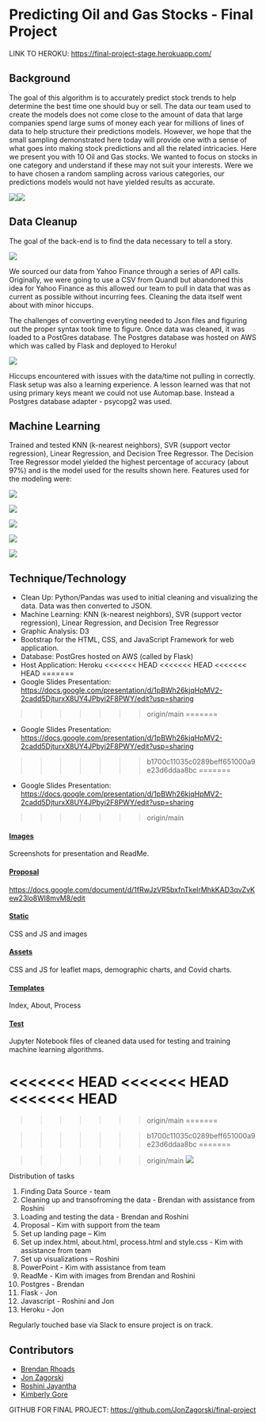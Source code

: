 # Predicting Oil and Gas Stocks - Final Project
LINK TO HEROKU: https://final-project-stage.herokuapp.com/


## Background
The goal of this algorithm is to accurately predict stock trends to help determine the best time one should buy or sell. The data our team used to create the models does not come close to the amount of data that large companies spend large sums of money each year for millions of lines of data to help structure their predictions models.  However, we hope that the small sampling demonstrated here today will provide one with a sense of what goes into making stock predictions and all the related intricacies. Here we present you with 10 Oil and Gas stocks. We wanted to focus on stocks in one category and understand if these may not suit your interests. Were we to have chosen a random sampling across various categories, our predictions models would not have yielded results as accurate.


![](https://github.com/JonZagorski/final-project/blob/main/screenshots/Graph1.png)![](https://github.com/JonZagorski/final-project/blob/main/screenshots/Graph2.png)
## Data Cleanup
The goal of the back-end is to find the data necessary to tell a story. 

![](https://github.com/JonZagorski/final-project/blob/main/screenshots/main.PNG)

We sourced our data from Yahoo Finance through a series of API calls. Originally, we were going to use a CSV from Quandl but abandoned this idea for Yahoo Finance as this allowed our team to pull in data that was as current as possible without incurring fees. Cleaning the data itself went about with minor hiccups.  

The challenges of converting everyting needed to Json files and figuring out the proper syntax took time to figure.  Once data was cleaned, it was loaded to a PostGres database. The Postgres database was hosted on AWS which was called by Flask and deployed to Heroku!

![](https://github.com/JonZagorski/final-project/blob/main/screenshots/yf_data_grab.PNG)

Hiccups encountered with issues with the data/time not pulling in correctly. Flask setup was also a learning experience.  A lesson learned was that not using primary keys meant we could not use Automap.base. Instead a Postgres database adapter - psycopg2 was used. 

## Machine Learning 
Trained and tested KNN (k-nearest neighbors), SVR (support vector regression), Linear Regression, and Decision Tree Regressor.  The Decision Tree Regressor model yielded the highest percentage of accuracy (about 97%) and is the model used for the results shown here. Features used for the modeling were:

![](https://github.com/JonZagorski/final-project/blob/main/screenshots/add_features.PNG)

![](https://github.com/JonZagorski/final-project/blob/main/screenshots/split_dataset.PNG)

![](https://github.com/JonZagorski/final-project/blob/main/screenshots/model_picking.PNG)

![](https://github.com/JonZagorski/final-project/blob/main/screenshots/model_accuracy.PNG)

![](https://github.com/JonZagorski/final-project/blob/main/screenshots/decision_tree_regressor.PNG)


## Technique/Technology 
* Clean Up:  Python/Pandas was used to initial cleaning and visualizing the data. Data was then converted to JSON.
* Machine Learning:  KNN (k-nearest neighbors), SVR (support vector regression), Linear Regression, and Decision Tree Regressor
* Graphic Analysis: D3
* Bootstrap for the HTML, CSS, and JavaScript Framework for web application.
* Database: PostGres hosted on AWS (called by Flask)
* Host Application:  Heroku
<<<<<<< HEAD
<<<<<<< HEAD
<<<<<<< HEAD
=======
* Google Slides Presentation: https://docs.google.com/presentation/d/1pBWh26kjqHpMV2-2cadd5DjturxX8UY4JPbyi2F8PWY/edit?usp=sharing
>>>>>>> origin/main
=======
* Google Slides Presentation: https://docs.google.com/presentation/d/1pBWh26kjqHpMV2-2cadd5DjturxX8UY4JPbyi2F8PWY/edit?usp=sharing
>>>>>>> b1700c11035c0289beff651000a9e23d6ddaa8bc
=======
* Google Slides Presentation: https://docs.google.com/presentation/d/1pBWh26kjqHpMV2-2cadd5DjturxX8UY4JPbyi2F8PWY/edit?usp=sharing
>>>>>>> origin/main


#### [Images](Images)
Screenshots for presentation and ReadMe.

#### [Proposal](Proposal)
https://docs.google.com/document/d/1fRwJzVR5bxfnTkelrMhkKAD3qvZvKew23lo8Wl8mvM8/edit

#### [Static](Static)
CSS and JS and images

#### [Assets](assets)
CSS and JS for leaflet maps, demographic charts, and Covid charts.

#### [Templates](templates)
Index, About, Process 

#### [Test](test)
Jupyter Notebook files of cleaned data used for testing and training machine learning algorithms.

<<<<<<< HEAD
<<<<<<< HEAD
<<<<<<< HEAD
=======

>>>>>>> origin/main
=======

>>>>>>> b1700c11035c0289beff651000a9e23d6ddaa8bc
=======

>>>>>>> origin/main
![](https://github.com/JonZagorski/final-project/blob/main/screenshots/indexhtml.png)

Distribution of tasks
1.	Finding Data Source - team
2.	Cleaning up and transofroming the data - Brendan with assistance from Roshini
3.	Loading and testing the data - Brendan and Roshini 
4.	Proposal - Kim with support from the team
5.	Set up landing page – Kim
6.	Set up index.html, about.html, process.html and style.css - Kim with assistance from team
7.  Set up visualizations – Roshini
8.	PowerPoint - Kim with assistance from team
9. ReadMe - Kim with images from Brendan and Roshini
10. Postgres - Brendan
11. Flask - Jon
12.	Javascript - Roshini and Jon
13. Heroku - Jon

Regularly touched base via Slack to ensure project is on track.

## Contributors
* [Brendan Rhoads](https://github.com/BRhoads1155)
* [Jon Zagorski](https://github.com/JonZagorski)
* [Roshini Jayantha](https://github.com/RoshiniGau)
* [Kimberly Gore](https://github.com/KGore12)

GITHUB FOR FINAL PROJECT: https://github.com/JonZagorski/final-project
